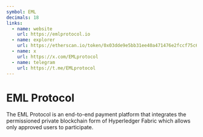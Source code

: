 ```yaml
---
symbol: EML
decimals: 18
links:
  - name: website
    url: https://emlprotocol.io
  - name: explorer
    url: https://etherscan.io/token/0x03dde9e5bb31ee40a471476e2fccf75c67921062
  - name: x
    url: https://x.com/EMLprotocol
  - name: telegram
    url: https://t.me/EMLprotocol
---
```


# EML Protocol

The EML Protocol is an end-to-end payment platform that integrates the permissioned private blockchain form of Hyperledger Fabric which allows only approved users to participate.
